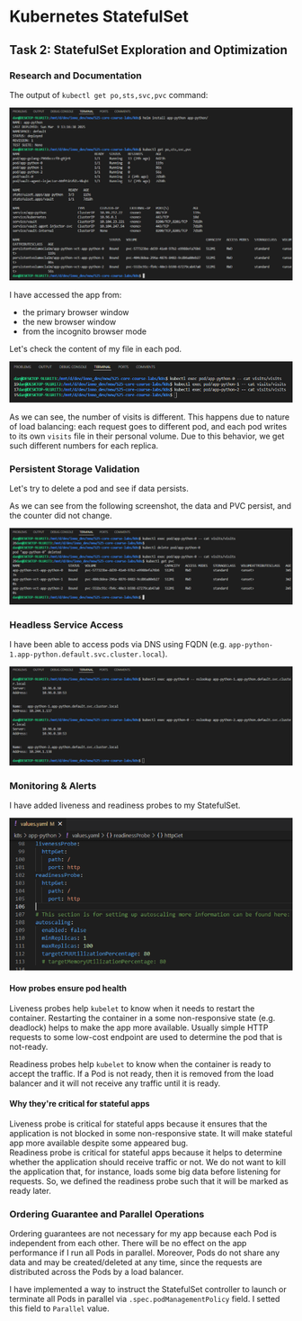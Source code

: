# Kubernetes StatefulSet

## Task 2: StatefulSet Exploration and Optimization

### Research and Documentation

The output of `kubectl get po,sts,svc,pvc` command:

![Output of kubectl get po,sts,svc,pvc. Stateful sets are present.](./img/lab14/lab14_task2_1.png)

I have accessed the app from:

- the primary browser window
- the new browser window
- from the incognito browser mode

Let's check the content of my file in each pod.

![Content of file in each replica](./img/lab14/lab14_task2_2.png)

As we can see, the number of visits is different. This happens due to nature of load balancing: each request goes to different pod, and each pod writes to its own `visits` file in their personal volume. Due to this behavior, we get such different numbers for each replica.

### Persistent Storage Validation

Let's try to delete a pod and see if data persists.

As we can see from the following screenshot, the data and PVC persist, and the counter did not change.

![Proof that counter did not reset and PVC persist](./img/lab14/lab14_task2_3.png)

### Headless Service Access

I have been able to access pods via DNS using FQDN (e.g. `app-python-1.app-python.default.svc.cluster.local`).

![Proof that pods are accessible via DNS](./img/lab14/lab14_task2_4.png)

### Monitoring & Alerts

I have added liveness and readiness probes to my StatefulSet.

![Proof that liveness and readiness probes are set for the StatefulSet](./img/lab14/lab14_task2_5.png)

#### How probes ensure pod health

Liveness probes help `kubelet` to know when it needs to restart the container. Restarting the container in a some non-responsive state (e.g. deadlock) helps to make the app more available. Usually simple HTTP requests to some low-cost endpoint are used to determine the pod that is not-ready.

Readiness probes help `kubelet` to know when the container is ready to accept the traffic. If a Pod is not ready, then it is removed from the load balancer and it will not receive any traffic until it is ready.

#### Why they're critical for stateful apps

Liveness probe is critical for stateful apps because it ensures that the application is not blocked in some non-responsive state. It will make stateful app more available despite some appeared bug. \
Readiness probe is critical for stateful apps because it helps to determine whether the application should receive traffic or not. We do not want to kill the application that, for instance, loads some big data before listening for requests. So, we defined the readiness probe such that it will be marked as ready later.

### Ordering Guarantee and Parallel Operations

Ordering guarantees are not necessary for my app because each Pod is independent from each other. There will be no effect on the app performance if I run all Pods in parallel. Moreover, Pods do not share any data and may be created/deleted at any time, since the requests are distributed across the Pods by a load balancer.

I have implemented a way to instruct the StatefulSet controller to launch or terminate all Pods in parallel via `.spec.podManagementPolicy` field. I setted this field to `Parallel` value.
